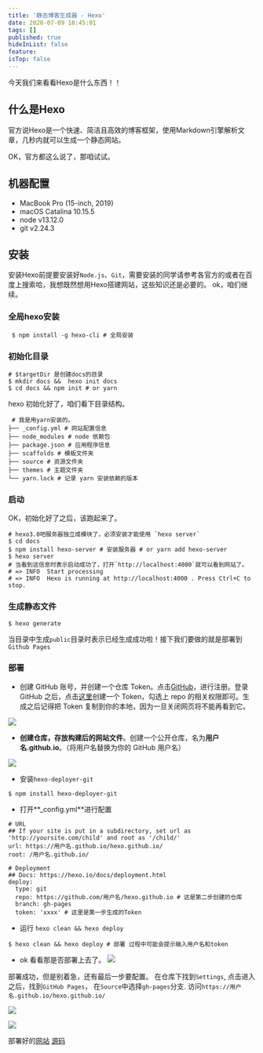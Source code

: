 ```yaml
---
title: '静态博客生成器 - Hexo'
date: 2020-07-09 18:45:01
tags: []
published: true
hideInList: false
feature: 
isTop: false
---
```


今天我们来看看Hexo是什么东西！！

## 什么是Hexo
官方说Hexo是一个快速、简洁且高效的博客框架，使用Markdown引擎解析文章，几秒内就可以生成一个静态网站。

OK，官方都这么说了，那咱试试。

## 机器配置
- MacBook Pro (15-inch, 2019)
- macOS Catalina 10.15.5
- node v13.12.0
- git  v2.24.3

## 安装
安装Hexo前提要安装好`Node.js`、`Git`，需要安装的同学请参考各官方的或者在百度上搜索哈，我想既然想用Hexo搭建网站，这些知识还是必要的。
ok，咱们继续。

### 全局hexo安装
```shell
 $ npm install -g hexo-cli # 全局安装
```

### 初始化目录
```shell
# $targetDir 是创建docs的目录
$ mkdir docs &&  hexo init docs 
$ cd docs && npm init # or yarn 
```
hexo 初始化好了，咱们看下目录结构。
```shell
 # 我是用yarn安装的。
├── _config.yml # 网站配置信息
├── node_modules # node 依赖包
├── package.json # 应用程序信息
├── scaffolds # 模板文件夹
├── source # 资源文件夹
├── themes # 主题文件夹
└── yarn.lock # 记录 yarn 安装依赖的版本
```

### 启动
OK，初始化好了之后，该跑起来了。
```shell
# hexo3.0吧服务器独立成模块了，必须安装才能使用 `hexo server`
$ cd docs
$ npm install hexo-server # 安装服务器 # or yarn add hexo-server
$ hexo server
# 当看到这信息时表示启动成功了，打开`http://localhost:4000`就可以看到网站了。
# => INFO  Start processing
# => INFO  Hexo is running at http://localhost:4000 . Press Ctrl+C to stop.
````

### 生成静态文件
```shell
$ hexo generate
```
当目录中生成`public`目录时表示已经生成成功啦！接下我们要做的就是部署到 `Github Pages`

### 部署

- 创建 GitHub 账号，并创建一个仓库 Token。点击[GitHub](https://github.com/)，进行注册。登录 GitHub 之后，点击[这里](https://github.com/settings/tokens/new)创建一个 Token，勾选上 repo 的相关权限即可。生成之后记得把 Token 复制到你的本地，因为一旦关闭网页将不能再看到它。

![](https://zenghongpeng.github.io/ruban.github.io/post-images/1594306458475.png)

- **创建仓库，存放构建后的网站文件**。创建一个公开仓库，名为**用户名.github.io**。（将用户名替换为你的 GitHub 用户名）

![](https://zenghongpeng.github.io/ruban.github.io/post-images/1594306591575.png)

- 安装`hexo-deployer-git`
```shell
$ npm install hexo-deployer-git 
```
- 打开**_config.yml**进行配置

```shell
# URL
## If your site is put in a subdirectory, set url as 'http://yoursite.com/child' and root as '/child/'
url: https://用户名.github.io/hexo.github.io/
root: /用户名.github.io/

# Deployment
## Docs: https://hexo.io/docs/deployment.html
deploy:
  type: git
  repo: https://github.com/用户名/hexo.github.io # 这是第二步创建的仓库
  branch: gh-pages
  token: 'xxxx' # 这里是第一步生成的Token
```

- 运行 `hexo clean && hexo deploy `
```shell
$ hexo clean && hexo deploy # 部署 过程中可能会提示输入用户名和token 
```

- ok 看看那是否部署上去了。
![](https://zenghongpeng.github.io/ruban.github.io/post-images/1594307406513.png)

部署成功，但是别着急，还有最后一步要配置。
在仓库下找到`Settings`, 点击进入之后，找到`GitHub Pages`， 在`Source`中选择`gh-pages`分支. 访问`https://用户名.github.io/hexo.github.io/`

![](https://zenghongpeng.github.io/ruban.github.io/post-images/1594309747382.png)

![](https://zenghongpeng.github.io/ruban.github.io/post-images/1594309786962.png)

部署好的[网站](https://zenghongpeng.github.io/hexo.github.io/)
[源码](https://github.com/zenghongpeng/archive/tree/master/hexo-docs)












